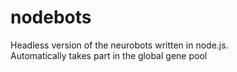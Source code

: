 # nodebots

Headless version of the neurobots written in node.js.  
Automatically takes part in the global gene pool
